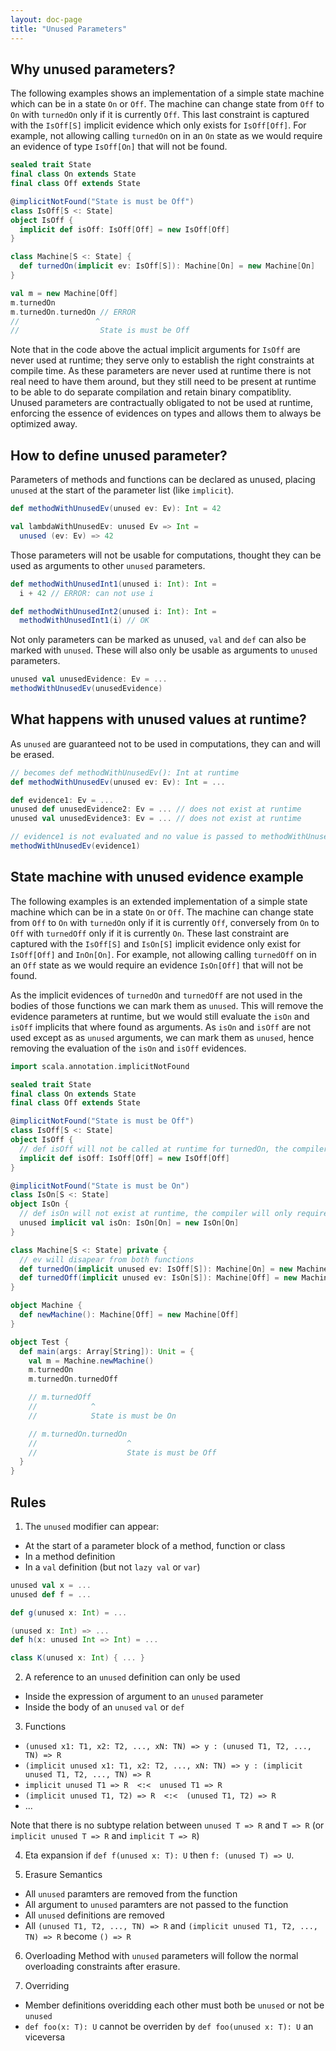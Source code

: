 ```yaml
---
layout: doc-page
title: "Unused Parameters"
---
```


Why unused parameters?
----------------------
The following examples shows an implementation of a simple state machine which can be in a state `On` or `Off`.
The machine can change state from `Off` to `On` with `turnedOn` only if it is currently `Off`. This last constraint is
captured with the `IsOff[S]` implicit evidence which only exists for `IsOff[Off]`.
For example, not allowing calling `turnedOn` on in an `On` state as we would require an evidence of type `IsOff[On]` that will not be found.

```scala
sealed trait State
final class On extends State
final class Off extends State

@implicitNotFound("State is must be Off")
class IsOff[S <: State]
object IsOff {
  implicit def isOff: IsOff[Off] = new IsOff[Off]
}

class Machine[S <: State] {
  def turnedOn(implicit ev: IsOff[S]): Machine[On] = new Machine[On]
}

val m = new Machine[Off]
m.turnedOn
m.turnedOn.turnedOn // ERROR
//                 ^
//                  State is must be Off
```

Note that in the code above the actual implicit arguments for `IsOff` are never used at runtime; they serve only to establish the right constraints at compile time.
As these parameters are never used at runtime there is not real need to have them around, but they still need to be
present at runtime to be able to do separate compilation and retain binary compatiblity. Unused parameters are contractually
obligated to not be used at runtime, enforcing the essence of evidences on types and allows them to always be optimized away.


How to define unused parameter?
-------------------------------
Parameters of methods and functions can be declared as unused, placing `unused` at the start of the parameter list (like `implicit`).

```scala
def methodWithUnusedEv(unused ev: Ev): Int = 42

val lambdaWithUnusedEv: unused Ev => Int = 
  unused (ev: Ev) => 42
```

Those parameters will not be usable for computations, thought they can be used as arguments to other `unused` parameters.

```scala
def methodWithUnusedInt1(unused i: Int): Int =
  i + 42 // ERROR: can not use i

def methodWithUnusedInt2(unused i: Int): Int =
  methodWithUnusedInt1(i) // OK
```

Not only parameters can be marked as unused, `val` and `def` can also be marked with `unused`. These will also only be usable as arguments to `unused` parameters.

```scala
unused val unusedEvidence: Ev = ...
methodWithUnusedEv(unusedEvidence)
```

What happens with unused values at runtime?
-------------------------------------------
As `unused` are guaranteed not to be used in computations, they can and will be erased.

```scala
// becomes def methodWithUnusedEv(): Int at runtime
def methodWithUnusedEv(unused ev: Ev): Int = ...  

def evidence1: Ev = ...
unused def unusedEvidence2: Ev = ... // does not exist at runtime
unused val unusedEvidence3: Ev = ... // does not exist at runtime

// evidence1 is not evaluated and no value is passed to methodWithUnusedEv
methodWithUnusedEv(evidence1)
```

State machine with unused evidence example
------------------------------------------
The following examples is an extended implementation of a simple state machine which can be in a state `On` or `Off`.
The machine can change state from `Off` to `On` with `turnedOn` only if it is currently `Off`, 
conversely from `On` to `Off` with `turnedOff` only if it is currently `On`. These last constraint are
captured with the `IsOff[S]` and `IsOn[S]` implicit evidence only exist for `IsOff[Off]` and `InOn[On]`. 
For example, not allowing calling `turnedOff` on in an `Off` state as we would require an evidence `IsOn[Off]` 
that will not be found.

As the implicit evidences of `turnedOn` and `turnedOff` are not used in the bodies of those functions 
we can mark them as `unused`. This will remove the evidence parameters at runtime, but we would still 
evaluate the `isOn` and `isOff` implicits that where found as arguments.
As `isOn` and `isOff` are not used except as as `unused` arguments, we can mark them as `unused`, hence 
removing the evaluation of the `isOn` and `isOff` evidences.

```scala
import scala.annotation.implicitNotFound

sealed trait State
final class On extends State
final class Off extends State

@implicitNotFound("State is must be Off")
class IsOff[S <: State]
object IsOff {
  // def isOff will not be called at runtime for turnedOn, the compiler will only require that this evidence exists
  implicit def isOff: IsOff[Off] = new IsOff[Off]
}

@implicitNotFound("State is must be On")
class IsOn[S <: State]
object IsOn {
  // def isOn will not exist at runtime, the compiler will only require that this evidence exists at compile time
  unused implicit val isOn: IsOn[On] = new IsOn[On]
}

class Machine[S <: State] private {
  // ev will disapear from both functions
  def turnedOn(implicit unused ev: IsOff[S]): Machine[On] = new Machine[On]
  def turnedOff(implicit unused ev: IsOn[S]): Machine[Off] = new Machine[Off]
}

object Machine {
  def newMachine(): Machine[Off] = new Machine[Off]
}

object Test {
  def main(args: Array[String]): Unit = {
    val m = Machine.newMachine()
    m.turnedOn
    m.turnedOn.turnedOff

    // m.turnedOff
    //            ^
    //            State is must be On

    // m.turnedOn.turnedOn
    //                    ^
    //                    State is must be Off
  }
}
```


Rules
-----

1) The `unused` modifier can appear:
* At the start of a parameter block of a method, function or class
* In a method definition
* In a `val` definition (but not `lazy val` or `var`)

```scala
unused val x = ...
unused def f = ...

def g(unused x: Int) = ...

(unused x: Int) => ...
def h(x: unused Int => Int) = ...

class K(unused x: Int) { ... }
```

2) A reference to an `unused` definition can only be used
* Inside the expression of argument to an `unused` parameter
* Inside the body of an `unused` `val` or `def`

3) Functions
* `(unused x1: T1, x2: T2, ..., xN: TN) => y : (unused T1, T2, ..., TN) => R`
* `(implicit unused x1: T1, x2: T2, ..., xN: TN) => y : (implicit unused T1, T2, ..., TN) => R`
* `implicit unused T1 => R  <:<  unused T1 => R`
* `(implicit unused T1, T2) => R  <:<  (unused T1, T2) => R`
*  ...

Note that there is no subtype relation between `unused T => R` and `T => R` (or `implicit unused T => R` and `implicit T => R`)

4) Eta expansion
if `def f(unused x: T): U` then `f: (unused T) => U`.


5) Erasure Semantics
* All `unused` paramters are removed from the function
* All argument to `unused` paramters are not passed to the function
* All `unused` definitions are removed
* All `(unused T1, T2, ..., TN) => R` and `(implicit unused T1, T2, ..., TN) => R` become `() => R`

6) Overloading
Method with `unused` parameters will follow the normal overloading constraints after erasure.

7) Overriding
* Member definitions overidding each other must both be `unused` or not be `unused`
* `def foo(x: T): U` cannot be overriden by `def foo(unused x: T): U` an viceversa

